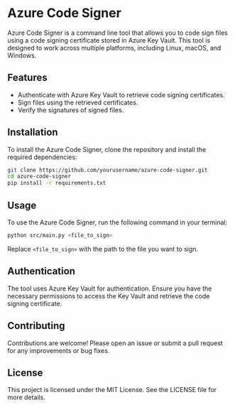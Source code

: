 # Azure Code Signer

Azure Code Signer is a command line tool that allows you to code sign files using a code signing certificate stored in Azure Key Vault. This tool is designed to work across multiple platforms, including Linux, macOS, and Windows.

## Features

- Authenticate with Azure Key Vault to retrieve code signing certificates.
- Sign files using the retrieved certificates.
- Verify the signatures of signed files.

## Installation

To install the Azure Code Signer, clone the repository and install the required dependencies:

```bash
git clone https://github.com/yourusername/azure-code-signer.git
cd azure-code-signer
pip install -r requirements.txt
```

## Usage

To use the Azure Code Signer, run the following command in your terminal:

```bash
python src/main.py <file_to_sign>
```

Replace `<file_to_sign>` with the path to the file you want to sign.

## Authentication

The tool uses Azure Key Vault for authentication. Ensure you have the necessary permissions to access the Key Vault and retrieve the code signing certificate.

## Contributing

Contributions are welcome! Please open an issue or submit a pull request for any improvements or bug fixes.

## License

This project is licensed under the MIT License. See the LICENSE file for more details.